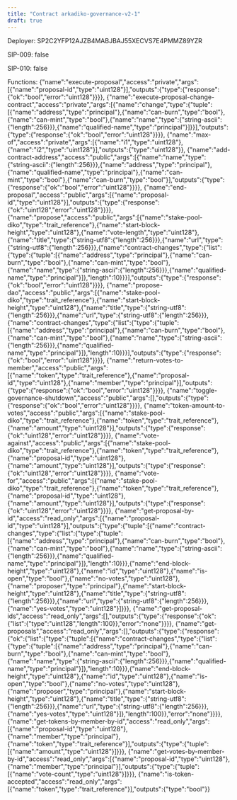 ```yaml
---
title: "Contract arkadiko-governance-v2-1"
draft: true
---
```

Deployer: SP2C2YFP12AJZB4MABJBAJ55XECVS7E4PMMZ89YZR

SIP-009: false

SIP-010: false

Functions:
{"name":"execute-proposal","access":"private","args":[{"name":"proposal-id","type":"uint128"}],"outputs":{"type":{"response":{"ok":"bool","error":"uint128"}}}}, {"name":"execute-proposal-change-contract","access":"private","args":[{"name":"change","type":{"tuple":[{"name":"address","type":"principal"},{"name":"can-burn","type":"bool"},{"name":"can-mint","type":"bool"},{"name":"name","type":{"string-ascii":{"length":256}}},{"name":"qualified-name","type":"principal"}]}}],"outputs":{"type":{"response":{"ok":"bool","error":"uint128"}}}}, {"name":"max-of","access":"private","args":[{"name":"i1","type":"uint128"},{"name":"i2","type":"uint128"}],"outputs":{"type":"uint128"}}, {"name":"add-contract-address","access":"public","args":[{"name":"name","type":{"string-ascii":{"length":256}}},{"name":"address","type":"principal"},{"name":"qualified-name","type":"principal"},{"name":"can-mint","type":"bool"},{"name":"can-burn","type":"bool"}],"outputs":{"type":{"response":{"ok":"bool","error":"uint128"}}}}, {"name":"end-proposal","access":"public","args":[{"name":"proposal-id","type":"uint128"}],"outputs":{"type":{"response":{"ok":"uint128","error":"uint128"}}}}, {"name":"propose","access":"public","args":[{"name":"stake-pool-diko","type":"trait_reference"},{"name":"start-block-height","type":"uint128"},{"name":"vote-length","type":"uint128"},{"name":"title","type":{"string-utf8":{"length":256}}},{"name":"url","type":{"string-utf8":{"length":256}}},{"name":"contract-changes","type":{"list":{"type":{"tuple":[{"name":"address","type":"principal"},{"name":"can-burn","type":"bool"},{"name":"can-mint","type":"bool"},{"name":"name","type":{"string-ascii":{"length":256}}},{"name":"qualified-name","type":"principal"}]},"length":10}}}],"outputs":{"type":{"response":{"ok":"bool","error":"uint128"}}}}, {"name":"propose-dao","access":"public","args":[{"name":"stake-pool-diko","type":"trait_reference"},{"name":"start-block-height","type":"uint128"},{"name":"title","type":{"string-utf8":{"length":256}}},{"name":"url","type":{"string-utf8":{"length":256}}},{"name":"contract-changes","type":{"list":{"type":{"tuple":[{"name":"address","type":"principal"},{"name":"can-burn","type":"bool"},{"name":"can-mint","type":"bool"},{"name":"name","type":{"string-ascii":{"length":256}}},{"name":"qualified-name","type":"principal"}]},"length":10}}}],"outputs":{"type":{"response":{"ok":"bool","error":"uint128"}}}}, {"name":"return-votes-to-member","access":"public","args":[{"name":"token","type":"trait_reference"},{"name":"proposal-id","type":"uint128"},{"name":"member","type":"principal"}],"outputs":{"type":{"response":{"ok":"bool","error":"uint128"}}}}, {"name":"toggle-governance-shutdown","access":"public","args":[],"outputs":{"type":{"response":{"ok":"bool","error":"uint128"}}}}, {"name":"token-amount-to-votes","access":"public","args":[{"name":"stake-pool-diko","type":"trait_reference"},{"name":"token","type":"trait_reference"},{"name":"amount","type":"uint128"}],"outputs":{"type":{"response":{"ok":"uint128","error":"uint128"}}}}, {"name":"vote-against","access":"public","args":[{"name":"stake-pool-diko","type":"trait_reference"},{"name":"token","type":"trait_reference"},{"name":"proposal-id","type":"uint128"},{"name":"amount","type":"uint128"}],"outputs":{"type":{"response":{"ok":"uint128","error":"uint128"}}}}, {"name":"vote-for","access":"public","args":[{"name":"stake-pool-diko","type":"trait_reference"},{"name":"token","type":"trait_reference"},{"name":"proposal-id","type":"uint128"},{"name":"amount","type":"uint128"}],"outputs":{"type":{"response":{"ok":"uint128","error":"uint128"}}}}, {"name":"get-proposal-by-id","access":"read_only","args":[{"name":"proposal-id","type":"uint128"}],"outputs":{"type":{"tuple":[{"name":"contract-changes","type":{"list":{"type":{"tuple":[{"name":"address","type":"principal"},{"name":"can-burn","type":"bool"},{"name":"can-mint","type":"bool"},{"name":"name","type":{"string-ascii":{"length":256}}},{"name":"qualified-name","type":"principal"}]},"length":10}}},{"name":"end-block-height","type":"uint128"},{"name":"id","type":"uint128"},{"name":"is-open","type":"bool"},{"name":"no-votes","type":"uint128"},{"name":"proposer","type":"principal"},{"name":"start-block-height","type":"uint128"},{"name":"title","type":{"string-utf8":{"length":256}}},{"name":"url","type":{"string-utf8":{"length":256}}},{"name":"yes-votes","type":"uint128"}]}}}, {"name":"get-proposal-ids","access":"read_only","args":[],"outputs":{"type":{"response":{"ok":{"list":{"type":"uint128","length":100}},"error":"none"}}}}, {"name":"get-proposals","access":"read_only","args":[],"outputs":{"type":{"response":{"ok":{"list":{"type":{"tuple":[{"name":"contract-changes","type":{"list":{"type":{"tuple":[{"name":"address","type":"principal"},{"name":"can-burn","type":"bool"},{"name":"can-mint","type":"bool"},{"name":"name","type":{"string-ascii":{"length":256}}},{"name":"qualified-name","type":"principal"}]},"length":10}}},{"name":"end-block-height","type":"uint128"},{"name":"id","type":"uint128"},{"name":"is-open","type":"bool"},{"name":"no-votes","type":"uint128"},{"name":"proposer","type":"principal"},{"name":"start-block-height","type":"uint128"},{"name":"title","type":{"string-utf8":{"length":256}}},{"name":"url","type":{"string-utf8":{"length":256}}},{"name":"yes-votes","type":"uint128"}]},"length":100}},"error":"none"}}}}, {"name":"get-tokens-by-member-by-id","access":"read_only","args":[{"name":"proposal-id","type":"uint128"},{"name":"member","type":"principal"},{"name":"token","type":"trait_reference"}],"outputs":{"type":{"tuple":[{"name":"amount","type":"uint128"}]}}}, {"name":"get-votes-by-member-by-id","access":"read_only","args":[{"name":"proposal-id","type":"uint128"},{"name":"member","type":"principal"}],"outputs":{"type":{"tuple":[{"name":"vote-count","type":"uint128"}]}}}, {"name":"is-token-accepted","access":"read_only","args":[{"name":"token","type":"trait_reference"}],"outputs":{"type":"bool"}}
